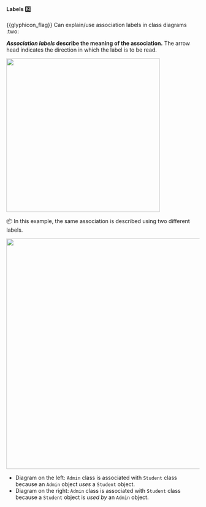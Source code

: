 <div id="title">

#### Labels :two:

</div>
<span id="outcomes">{{glyphicon_flag}} Can explain/use association labels in class diagrams :two:</span>

<div id="body">

**_Association labels_ describe the meaning of the association.** The arrow head indicates the direction in which the label is to be read.

<img src="{{baseUrl}}/uml/classDiagrams/associations/labels/images/notation.png" width="400" />

<tip-box>

:package: In this example, the same association is described using two different labels.

<img src="{{baseUrl}}/uml/classDiagrams/associations/labels/images/adminStudent.png" width="600" />
<p/>

* Diagram on the left:  `Admin` class is associated with `Student` class because an `Admin` object _uses_ a `Student` object.
* Diagram on the right: `Admin` class is associated with `Student` class because a `Student` object is _used by_ an `Admin` object.

</tip-box>

</div>

<div id="extras">
</div>